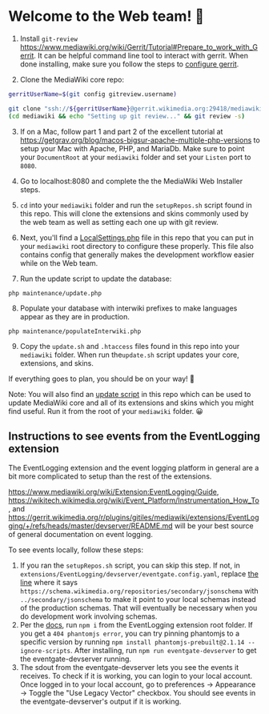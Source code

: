 # Welcome to the Web team! 👋

1) Install `git-review` https://www.mediawiki.org/wiki/Gerrit/Tutorial#Prepare_to_work_with_Gerrit. It can be helpful command line tool to interact with gerrit. When done installing, make sure you follow the steps to [configure gerrit](https://www.mediawiki.org/wiki/Gerrit/Tutorial#Configuring_git-review).

2) Clone the MediaWiki core repo:

```sh
gerritUserName=$(git config gitreview.username)

git clone "ssh://${gerritUserName}@gerrit.wikimedia.org:29418/mediawiki/core" mediawiki
(cd mediawiki && echo "Setting up git review..." && git review -s)
```

3) If on a Mac, follow part 1 and part 2 of the excellent tutorial at
https://getgrav.org/blog/macos-bigsur-apache-multiple-php-versions to setup
your Mac with Apache, PHP, and MariaDb. Make sure to point your `DocumentRoot`
at your `mediawiki` folder and set your `Listen` port to `8080`.

4) Go to localhost:8080 and complete the the MediaWiki Web Installer steps.

5) `cd` into your  `mediawiki` folder and run the `setupRepos.sh` script found in this repo. This will clone the extensions and skins commonly used by the web team as well as setting each one up with git review.

6) Next, you'll find a [LocalSettings.php](LocalSettings.php) file in this repo
that you can put in your `mediawiki` root directory to configure these properly.
This file also contains config that generally makes the development workflow
easier while on the Web team.

7) Run the update script to update the database:
```
php maintenance/update.php
```

8) Populate your database with interwiki prefixes to make languages appear as they are in production.
```
php maintenance/populateInterwiki.php
```

9) Copy the `update.sh` and `.htaccess` files found in this repo into your
`mediawiki` folder. When run the`update.sh` script updates your core,
extensions, and skins.

If everything goes to plan, you should be on your way! 🎉

Note: You will also find an [update script](update.sh) in this repo which can be used
to update MediaWiki core and all of its extensions and skins which you might
find useful. Run it from the root of your `mediawiki` folder. 😀

## Instructions to see events from the EventLogging extension

The EventLogging extension and the event logging platform in general are a bit more complicated to setup than the rest of the extensions.

https://www.mediawiki.org/wiki/Extension:EventLogging/Guide, https://wikitech.wikimedia.org/wiki/Event_Platform/Instrumentation_How_To, and https://gerrit.wikimedia.org/r/plugins/gitiles/mediawiki/extensions/EventLogging/+/refs/heads/master/devserver/README.md will be your best source of general documentation on event logging. 

To see events locally, follow these steps:

1. If you ran the `setupRepos.sh` script, you can skip this step. If not, in `extensions/EventLogging/devserver/eventgate.config.yaml`, replace [the line](https://github.com/wikimedia/mediawiki-extensions-EventLogging/blob/dee5da2481603c564eadd97edbc1ceaaa76a0efd/devserver/eventgate.config.yaml#L53) where it says `https://schema.wikimedia.org/repositories/secondary/jsonschema` with `../secondary/jsonschema` to make it point to your local schemas instead of the production schemas. That will eventually be necessary when you do development work involving schemas.
2. Per the [docs](https://wikitech.wikimedia.org/wiki/Event_Platform/Instrumentation_How_To#In_your_local_dev_environment_with_eventgate-devserver),  run `npm i`  from the EventLogging extension root folder. If you get a `404 phantomjs error`, you can try pinning phantomjs to a specific version by running `npm install phantomjs-prebuilt@2.1.14 --ignore-scripts`. After installing, run `npm run eventgate-devserver` to get the eventgate-devserver running.
3. The sdout from the eventgate-devserver lets you see the events it receives. To check if it is working, you can login to your local account. Once logged in to your local account, go to preferences -> Appearance -> Toggle the "Use Legacy Vector" checkbox. You should see events in the eventgate-devserver's output if it is working.
